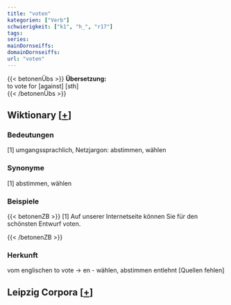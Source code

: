 ```yaml
---
title: "voten"
kategorien: ["Verb"]
schwierigkeit: ["k1", "h_", "r17"]
tags:
series:
mainDornseiffs:
domainDornseiffs:
url: "voten"
---
```


{{< betonenÜbs >}}
**Übersetzung:**  
to vote for [against] [sth]  
{{< /betonenÜbs >}}

## Wiktionary [[+](https://de.wiktionary.org/wiki/voten)]

### Bedeutungen
[1] umgangssprachlich, Netzjargon: abstimmen, wählen  

### Synonyme
[1] abstimmen, wählen  

### Beispiele
{{< betonenZB >}}
[1] Auf unserer Internetseite können Sie für den schönsten Entwurf voten.  

{{< /betonenZB >}}
### Herkunft
vom englischen to vote → en - wählen, abstimmen entlehnt [Quellen fehlen]  


## Leipzig Corpora [[+](https://corpora.uni-leipzig.de/en/res?word=voten&corpusId=deu_newscrawl-public_2018)]

